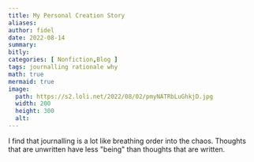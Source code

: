```yaml
---
title: My Personal Creation Story
aliases:
author: fidel
date: 2022-08-14
summary: 
bitly: 
categories: [ Nonfiction,Blog ]
tags: journalling rationale why
math: true
mermaid: true
image:
  path: https://s2.loli.net/2022/08/02/pmyNATRbLuGhkjD.jpg
  width: 200 
  height: 300 
  alt:
---
```


<!---Sunday 14 August 2022--->

I find that journalling is a lot like breathing order into the chaos. Thoughts that are unwritten have less "being" than thoughts that are written.
